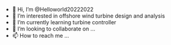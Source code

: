 - 👋 Hi, I’m @Helloworld20222022
- 👀 I’m interested in offshore wind turbine design and analysis
- 🌱 I’m currently learning turbine controller
- 💞️ I’m looking to collaborate on ...
- 📫 How to reach me ...

<!---
Helloworld20222022/Helloworld20222022 is a ✨ special ✨ repository because its `README.md` (this file) appears on your GitHub profile.
You can click the Preview link to take a look at your changes.
--->
